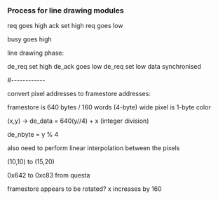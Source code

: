 ### Process for line drawing modules

req goes high
ack set high 
req goes low

busy goes high

line drawing phase:

de_req set high
de_ack goes low
de_req set low
 data synchronised

#------------ 

convert pixel addresses to framestore addresses:

framestore is 640 bytes / 160 words (4-byte) wide
pixel is 1-byte color


(x,y) -> de_data = 640(y//4) + x (integer division)

de_nbyte = y % 4

also need to perform linear interpolation between the pixels

(10,10) to (15,20)

0x642 to 0xc83 from questa

framestore appears to be rotated? x increases by 160
